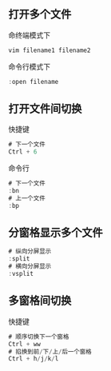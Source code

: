 ## 打开多个文件
命终端模式下
```javascript
vim filename1 filename2
```
命令行模式下
```javascript
:open filename
```

## 打开文件间切换
快捷键
```javascript
# 下一个文件
Ctrl + 6
```
命令行
```javascript
# 下一个文件
:bn
# 上一个文件
:bp
```

## 分窗格显示多个文件
```javascript
# 纵向分屏显示
:split
# 横向分屏显示
:vsplit
```

## 多窗格间切换
快捷键
```javascript
# 顺序切换下一个窗格
Ctrl + ww
# 掐换到前/下/上/后一个窗格
Ctrl + h/j/k/l
```